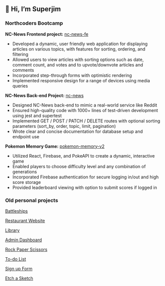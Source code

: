 ## 👋 Hi, I’m Superjim


### Northcoders Bootcamp

__NC-News Frontend project:__ [nc-news-fe](https://github.com/Superjim/nc-news-fe)
- Developed a dynamic, user friendly web application for displaying articles on various topics, with features for sorting, ordering, and filtering 
- Allowed users to view articles with sorting options such as date, comment count, and votes and to upvote/downvote articles and comments
- Incorporated step-through forms with optimistic rendering
- Implemented responsive design for a range of devices using media queries

__NC-News Back-end Project:__ [nc-news](https://github.com/Superjim/nc-news)
- Designed NC-News back-end to mimic a real-world service like Reddit
- Ensured high-quality code with 1000+ lines of test-driven development using jest and supertest
- Implemented GET / POST / PATCH / DELETE routes with optional sorting parameters (sort_by, order, topic, limit, pagination)
- Wrote clear and concise documentation for database setup and endpoint use
    
__Pokemon Memory Game:__ [ pokemon-memory-v2](https://github.com/Superjim/pokemon-memory-v2)
- Utilized React, Firebase, and PokeAPI to create a dynamic, interactive game
- Enabled players to choose difficulty level and any combination of generations
- Incorporated Firebase authentication for secure logging in/out and high score storage
- Provided leaderboard viewing with option to submit scores if logged in
    
### Old personal projects

[Battleships](https://github.com/Superjim/battleships-test)

[Restaurant Website](https://github.com/Superjim/Restaurant-Page)

[Library](https://github.com/Superjim/Library)

[Admin Dashboard](https://github.com/Superjim/Admin-Dashboard)

[Rock Paper Scissors](https://github.com/Superjim/RockPaperScissors)

[To-do List](https://github.com/Superjim/Todo-list)

[Sign up Form](https://github.com/Superjim/sign-up-form)

[Etch a Sketch](https://github.com/Superjim/Etch-a-Sketch)

